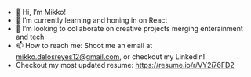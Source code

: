- 👋 Hi, I’m Mikko!
- 🌱 I’m currently learning and honing in on React
- 💞️ I’m looking to collaborate on creative projects merging enterainment and tech
- 📫 How to reach me: Shoot me an email at mikko.delosreyes12@gmail.com, or checkout my LinkedIn!
- Checkout my most updated resume: https://resume.io/r/VY2i76FD2

<!---
ofthekings12/ofthekings12 is a ✨ special ✨ repository because its `README.md` (this file) appears on your GitHub profile.
You can click the Preview link to take a look at your changes.
--->
